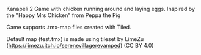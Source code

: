 Kanapeli 2
Game with chicken running around and laying eggs. Inspired by the "Happy Mrs Chicken" from Peppa the Pig 

Game supports .tmx-map files created with Tiled.

Default map (test.tmx) is made using tileset by LimeZu (https://limezu.itch.io/serenevillagerevamped) (CC BY 4.0)
